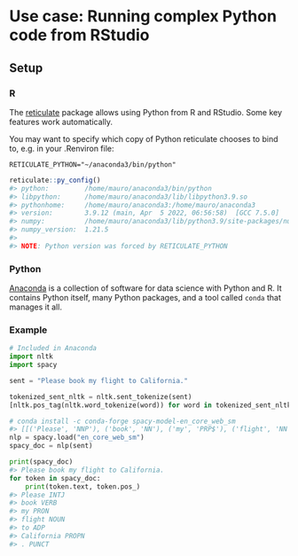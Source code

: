 
# Use case: Running complex Python code from RStudio

## Setup

### R

The [reticulate](https://rstudio.github.io/reticulate/) package allows
using Python from R and RStudio. Some key features work automatically.

You may want to specify which copy of Python reticulate chooses to bind
to, e.g. in your .Renviron file:

    RETICULATE_PYTHON="~/anaconda3/bin/python"

``` r
reticulate::py_config()
#> python:         /home/mauro/anaconda3/bin/python
#> libpython:      /home/mauro/anaconda3/lib/libpython3.9.so
#> pythonhome:     /home/mauro/anaconda3:/home/mauro/anaconda3
#> version:        3.9.12 (main, Apr  5 2022, 06:56:58)  [GCC 7.5.0]
#> numpy:          /home/mauro/anaconda3/lib/python3.9/site-packages/numpy
#> numpy_version:  1.21.5
#> 
#> NOTE: Python version was forced by RETICULATE_PYTHON
```

### Python

[Anaconda](https://docs.continuum.io/anaconda/) is a collection of
software for data science with Python and R. It contains Python itself,
many Python packages, and a tool called `conda` that manages it all.

### Example

``` python
# Included in Anaconda
import nltk
import spacy

sent = "Please book my flight to California."

tokenized_sent_nltk = nltk.sent_tokenize(sent)
[nltk.pos_tag(nltk.word_tokenize(word)) for word in tokenized_sent_nltk]

# conda install -c conda-forge spacy-model-en_core_web_sm
#> [[('Please', 'NNP'), ('book', 'NN'), ('my', 'PRP$'), ('flight', 'NN'), ('to', 'TO'), ('California', 'NNP'), ('.', '.')]]
nlp = spacy.load("en_core_web_sm")
spacy_doc = nlp(sent)

print(spacy_doc)
#> Please book my flight to California.
for token in spacy_doc:
    print(token.text, token.pos_)
#> Please INTJ
#> book VERB
#> my PRON
#> flight NOUN
#> to ADP
#> California PROPN
#> . PUNCT
```
